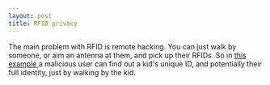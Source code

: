 ```yaml
---
layout: post
title: RFID privacy 
---
```

The main problem with RFID is remote hacking. You can just walk by someone, or aim an antenna at them, and pick up their RFIDs. So in <a href="http://joi.ito.com/archives/2004/07/13/japan_schoolkids_to_be_tagged_with_rfid_chips.html">this example </a>a malicious user can find out a kid's unique ID, and potentially their full identity, just by walking by the kid.
